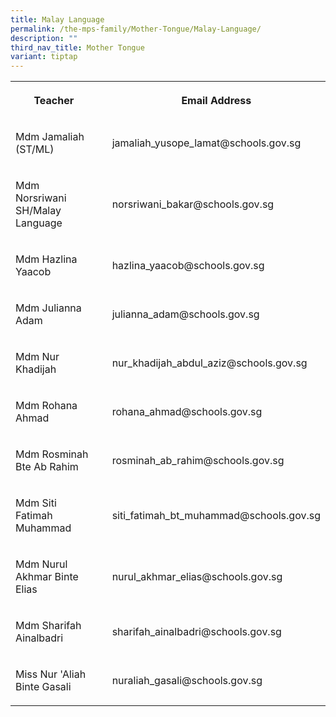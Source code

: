 ```yaml
---
title: Malay Language
permalink: /the-mps-family/Mother-Tongue/Malay-Language/
description: ""
third_nav_title: Mother Tongue
variant: tiptap
---
```

<table><tbody><tr><th rowspan="1" colspan="1"><p>Teacher</p></th><th rowspan="1" colspan="1"><p></p></th><th rowspan="1" colspan="1"><p>Email Address</p></th></tr><tr><td rowspan="1" colspan="1"><p>Mdm Jamaliah (ST/ML)</p></td><td rowspan="1" colspan="1"><p></p></td><td rowspan="1" colspan="1"><p>jamaliah_yusope_lamat@schools.gov.sg</p></td></tr><tr><td rowspan="1" colspan="1"><p>Mdm Norsriwani SH/Malay Language</p></td><td rowspan="1" colspan="1"><p></p></td><td rowspan="1" colspan="1"><p>norsriwani_bakar@schools.gov.sg</p></td></tr><tr><td rowspan="1" colspan="1"><p>Mdm Hazlina Yaacob</p></td><td rowspan="1" colspan="1"><p></p></td><td rowspan="1" colspan="1"><p>hazlina_yaacob@schools.gov.sg</p></td></tr><tr><td rowspan="1" colspan="1"><p>Mdm Julianna Adam</p></td><td rowspan="1" colspan="1"><p></p></td><td rowspan="1" colspan="1"><p>julianna_adam@schools.gov.sg</p></td></tr><tr><td rowspan="1" colspan="1"><p>Mdm Nur Khadijah</p></td><td rowspan="1" colspan="1"><p></p></td><td rowspan="1" colspan="1"><p>nur_khadijah_abdul_aziz@schools.gov.sg</p></td></tr><tr><td rowspan="1" colspan="1"><p>Mdm Rohana Ahmad</p></td><td rowspan="1" colspan="1"><p></p></td><td rowspan="1" colspan="1"><p>rohana_ahmad@schools.gov.sg</p></td></tr><tr><td rowspan="1" colspan="1"><p>Mdm Rosminah Bte Ab Rahim</p></td><td rowspan="1" colspan="1"><p></p></td><td rowspan="1" colspan="1"><p>rosminah_ab_rahim@schools.gov.sg</p></td></tr><tr><td rowspan="1" colspan="1"><p>Mdm Siti Fatimah Muhammad</p></td><td rowspan="1" colspan="1"><p></p></td><td rowspan="1" colspan="1"><p>siti_fatimah_bt_muhammad@schools.gov.sg</p></td></tr><tr><td rowspan="1" colspan="1"><p>Mdm Nurul Akhmar Binte Elias</p></td><td rowspan="1" colspan="1"><p></p></td><td rowspan="1" colspan="1"><p>nurul_akhmar_elias@schools.gov.sg</p></td></tr><tr><td rowspan="1" colspan="1"><p>Mdm Sharifah Ainalbadri</p></td><td rowspan="1" colspan="1"><p></p></td><td rowspan="1" colspan="1"><p>sharifah_ainalbadri@schools.gov.sg</p></td></tr><tr><td rowspan="1" colspan="1"><p>Miss Nur 'Aliah Binte Gasali</p></td><td rowspan="1" colspan="1"><p></p></td><td rowspan="1" colspan="1"><p>nuraliah_gasali@schools.gov.sg</p></td></tr></tbody></table><p></p>